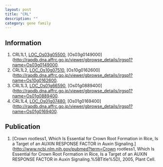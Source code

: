 ```yaml
---
layout: post
title: "CRL"
description: ""
category: gene family
---
```


## Information
1. CRL1L1, [LOC_Os03g05500](http://rice.plantbiology.msu.edu/cgi-bin/ORF_infopage.cgi?orf=LOC_Os03g05500), [Os03g0149000](http://rapdb.dna.affrc.go.jp/viewer/gbrowse_details/irgsp1?name=Os03g0149000.
2. CRL1L2, [LOC_Os10g07510](http://rice.plantbiology.msu.edu/cgi-bin/ORF_infopage.cgi?orf=LOC_Os10g07510), [Os10g0162600](http://rapdb.dna.affrc.go.jp/viewer/gbrowse_details/irgsp1?name=Os10g0162600.
3. CRL1L3, [LOC_Os01g66590](http://rice.plantbiology.msu.edu/cgi-bin/ORF_infopage.cgi?orf=LOC_Os01g66590), [Os01g0889400](http://rapdb.dna.affrc.go.jp/viewer/gbrowse_details/irgsp1?name=Os01g0889400.
4. CRL1L4, [LOC_Os01g07480](http://rice.plantbiology.msu.edu/cgi-bin/ORF_infopage.cgi?orf=LOC_Os01g07480), [Os01g0169400](http://rapdb.dna.affrc.go.jp/viewer/gbrowse_details/irgsp1?name=Os01g0169400.

## Publication
1. [Crown rootless1, Which Is Essential for Crown Root Formation in Rice, Is a Target of an AUXIN RESPONSE FACTOR in Auxin Signaling.](http://www.ncbi.nlm.nih.gov/pubmed?term=Crown rootless1, Which Is Essential for Crown Root Formation in Rice, Is a Target of an AUXIN RESPONSE FACTOR in Auxin Signaling.%5BTitle%5D), 2005, Plant Cell.


